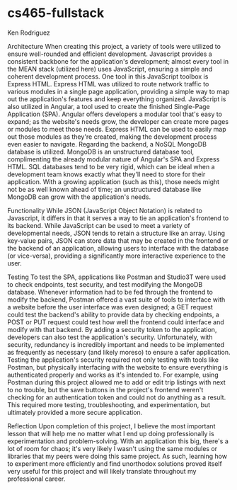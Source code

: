 # cs465-fullstack
Ken Rodriguez

Architecture
  When creating this project, a variety of tools were utilized to ensure well-rounded and efficient development.
Javascript provides a consistent backbone for the application's development; almost every tool in the MEAN stack (utilized here)
uses JavaScript, ensuring a simple and coherent development process. One tool in this JavaScript toolbox is Express HTML.
Express HTML was utilized to route network traffic to various modules in a single page application, providing a simple way 
to map out the application's features and keep everything organized. JavaScript is also utilized in Angular, a tool used to
create the finished Single-Page Application (SPA). Angular offers developers a modular tool that's easy to expand; as the
website's needs grow, the developer can create more pages or modules to meet those needs. Express HTML can be used to easily
map out those modules as they're created, making the development process even easier to navigate.
  Regarding the backend, a NoSQL MongoDB database is utilized. MongoDB is an unstructured database tool, complimenting the
already modular nature of Angular's SPA and Express HTML. SQL databases tend to be very rigid, which can be ideal when a
development team knows exactly what they'll need to store for their application. With a growing application (such as this),
those needs might not be as well known ahead of time; an unstructured database like MongoDB can grow with the application's 
needs.

Functionality
  While JSON (JavaScript Object Notation) is related to Javascript, it differs in that it serves a way to tie an application's
frontend to its backend. While JavaScript can be used to meet a variety of developmental needs, JSON tends to retain a structure
like an array. Using key-value pairs, JSON can store data that may be created in the frontend or the backend of an application,
allowing users to interface with the database (or vice-versa), providing a significantly more interactive experience to the user.

Testing
  To test the SPA, applications like Postman and Studio3T were used to check endpoints, test security, and test modifying the
MongoDB database. Whenever information had to be fed through the frontend to modify the backend, Postman offered a vast suite
of tools to interface with a website before the user interface was even designed; a GET request could test the backend's ability
to provide data by checking endpoints, a POST or PUT request could test how well the frontend could interface and modify with 
that backend. By adding a security token to the application, developers can also test the application's security.
  Unfortunately, with security, redundancy is incredibly important and needs to be implemented as frequently as necessary (and
likely moreso) to ensure a safer application. Testing the application's security required not only testing with tools like
Postman, but physically interfacing with the website to ensure everything is authenticated properly and works as it's intended
to. For example, using Postman during this project allowed me to add or edit trip listings with next to no trouble, but the save
buttons in the project's frontend weren't checking for an authentication token and could not do anything as a result. This 
required more testing, troubleshooting, and experimentation, but ultimately provided a more secure application.

Reflection
  Upon completion of this project, I believe the most important lesson that will help me no matter what I end up doing
professionally is experimentation and problem-solving. With an application this big, there's a lot of room for chaos; it's
very likely I wasn't using the same modules or libraries that my peers were doing this same project. As such, learning how
to experiment more efficiently and find unorthodox solutions proved itself very useful for this project and will likely
translate throughout my professional career.

